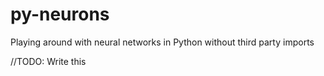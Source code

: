 # py-neurons

Playing around with neural networks in Python without third party imports

//TODO: Write this
